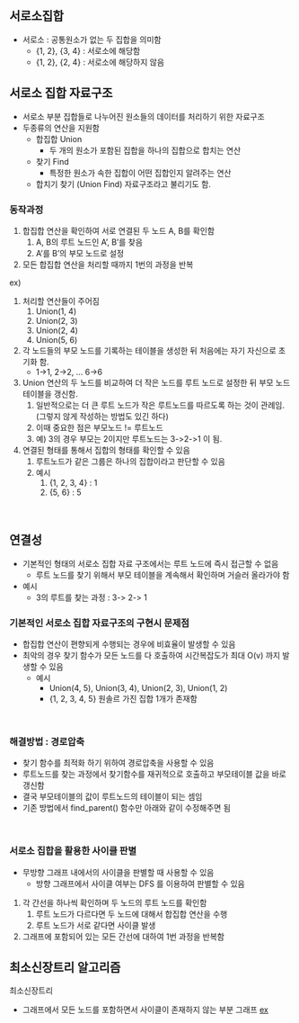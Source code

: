 ## 서로소집합

- 서로소 : 공통원소가 없는 두 집합을 의미함
  - {1, 2}, {3, 4} : 서로소에 해당함
  - {1, 2}, {2, 4} : 서로소에 해당하지 않음

##  서로소 집합 자료구조
- 서로소 부분 집합들로 나누어진 원소들의 데이터를 처리하기 위한 자료구조
- 두종류의 연산을 지원함
  - 합집합 Union
      - 두 개의 원소가 포함된 집합을 하나의 집합으로 합치는 연산
  - 찾기 Find
      - 특정한 원소가 속한 집합이 어떤 집합인지 알려주는 연산
  - 합치기 찾기 (Union Find) 자료구조라고 불리기도 함.

### 동작과정
1. 합집합 연산을 확인하여 서로 연결된 두 노드 A, B를 확인함
    1. A, B의 루트 노드인 A’, B’를 찾음
    2. A’를 B’의 부모 노드로 설정
2. 모든 합집합 연산을 처리할 때까지 1번의 과정을 반복

ex)
1. 처리할 연산들이 주어짐
    1. Union(1, 4)
    2. Union(2, 3)
    3. Union(2, 4)
    4. Union(5, 6)
2. 각 노드들의 부모 노드를 기록하는 테이블을 생성한 뒤 처음에는 자기 자신으로 초기화 함.
      - 1->1, 2->2, … 6->6
3. Union 연산의 두 노드를 비교하여 더 작은 노드를 루트 노드로 설정한 뒤 부모 노드 테이블을 갱신함.
    1. 일반적으로는 더 큰 루트 노드가 작은 루트노드를 따르도록 하는 것이 관례임.(그렇지 않게 작성하는 방법도 있긴 하다)
    2. 이때 중요한 점은 부모노드 != 루트노드
    3. 예) 3의 경우 부모는 2이지만 루트노드는 3->2->1 이 됨.
4. 연결된 형태를 통해서 집합의 형태를 확인할 수 있음
    1. 루트노드가 같은 그룹은 하나의 집합이라고 판단할 수 있음
    2.  예시
        1. {1, 2, 3, 4} : 1
        2. {5, 6} : 5

<br>

## 연결성
- 기본적인 형태의 서로소 집합 자료 구조에서는 루트 노드에 즉시 접근할 수 없음
    - 루트 노드를 찾기 위해서 부모 테이블을 계속해서 확인하며 거슬러 올라가야 함
- 예시
    - 3의 루트를 찾는 과정 : 3-> 2-> 1

### 기본적인 서로소 집합 자료구조의 구현시 문제점
- 합집합 연산이 편향되게 수행되는 경우에 비효율이 발생할 수 있음
- 최악의 경우 찾기 함수가 모든 노드를 다 호출하여 시간복잡도가 최대 O(v) 까지 발생할 수 있음
    - 예시
        - Union(4, 5), Union(3, 4), Union(2, 3), Union(1, 2)
        - {1, 2, 3, 4, 5} 원솔르 가진 집합 1개가 존재함

<br>

### 해결방법 : 경로압축
  - 찾기 함수를 최적화 하기 위하여 경로압축을 사용할 수 있음
  - 루트노드를 찾는 과정에서 찾기함수를 재귀적으로 호출하고 부모테이블 값을 바로 갱신함
  - 결국 부모테이블의 값이 루트노드의 테이블이 되는 셈임
  - 기존 방법에서 find_parent() 함수만 아래와 같이 수정해주면 됨

<br>

### 서로소 집합을 활용한 사이클 판별
- 무방향 그래프 내에서의 사이클을 판별할 때 사용할 수 있음
    - 방향 그래프에서 사이클 여부는 DFS 를 이용하여 판별할 수 있음

1. 각 간선을 하나씩 확인하며 두 노드의 루트 노드를 확인함
    1. 루트 노드가 다르다면 두 노드에 대해서 합집합 연산을 수행
    2. 루트 노드가 서로 같다면 사이클 발생
2. 그래프에 포함되어 있는 모든 간선에 대하여 1번 과정을 반복함

## 최소신장트리 알고리즘
최소신장트리

- 그래프에서 모든 노드를 포함하면서 사이클이 존재하지 않는 부분 그래프
[ex](../../img)